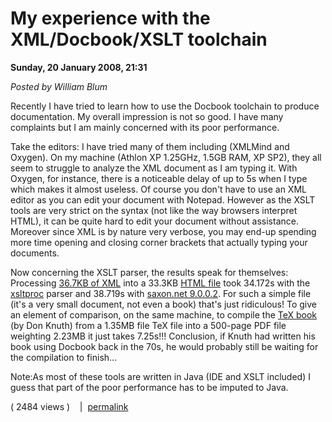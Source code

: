 # My experience with the XML/Docbook/XSLT toolchain 

**Sunday, 20 January 2008, 21:31**

_Posted by William Blum_

Recently I have tried to learn how to use the Docbook toolchain to produce documentation. My overall impression is not so good. I have many complaints but I am mainly concerned with its poor performance.

Take the editors: I have tried many of them including (XMLMind and Oxygen). On my machine (Athlon XP 1.25GHz, 1.5GB RAM, XP SP2), they all seem to struggle to analyze the XML document as I am typing it. With Oxygen, for instance, there is a noticeable delay of up to 5s when I type which makes it almost useless.
Of course you don't have to use an XML editor as you can edit your document with Notepad. However as the XSLT tools are very strict on the syntax (not like the way browsers interpret HTML), it can be quite hard to edit your document without assistance. Moreover since XML is by nature very verbose, you may end-up spending more time opening and closing corner brackets that actually typing your documents.

Now concerning the XSLT parser, the results speak for themselves: Processing [36.7KB of XML](http://william.famille-blum.org/software/cracklock/xmldoc/cracklock-doc.xml) into a 33.3KB [HTML file](http://william.famille-blum.org/software/cracklock/xmldoc/cracklock-doc-web.html) took 34.172s with the [xsltproc](http://xmlsoft.org/XSLT/xsltproc2.html) parser and 38.719s with [saxon.net 9.0.0.2](http://saxon.sourceforge.net/). For such a simple file (it's a very small document, not even a book) that's just ridiculous! To give an element of comparison, on the same machine, to compile the [TeX book](http://www.amazon.com/TeXbook-Computers-Typesetting-Donald-Knuth/dp/0201134489) (by Don Knuth) from a 1.35MB file TeX file into a 500-page PDF file weighting 2.23MB it just takes 7.25s!!! Conclusion, if Knuth had written his book using Docbook back in the 70s, he would probably still be waiting for the compilation to finish...

Note:As most of these tools are written in Java (IDE and XSLT included) I guess that part of the poor performance has to be imputed to Java.


 ( 2484 views )   
|  [permalink](http://william.famille-blum.org/blog/index.php?entry=entry080121-063152)